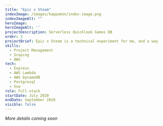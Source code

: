 ```yaml
---
title: "Epic x Steam"
indexImage: /images/kappamon/index-image.png
indexImageAlt: ""
heroImage: 
heroImageAlt: ''
projectDescription: Serverless Quicklook Games DB
order: 2
projectBrief: Epic x Steam is a technical experiment for me, and a way to quickly answer the question "is this game available on Epic, Steam, or both?"
skills: 
  - Project Management
  - Scoping
  - AWS
tech:
  - Express
  - AWS Lambda
  - AWS DynamoDB
  - Postgresql
  - Vue
role: Full-stack
startDate: July 2020 
endDate: September 2020
visible: false
---
```


*More details coming soon*